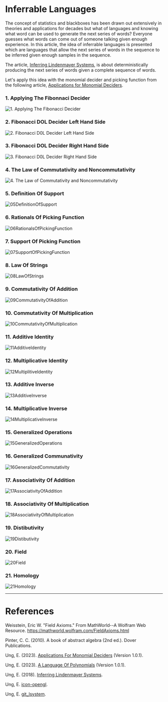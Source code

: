 # Inferrable Languages

The concept of statistics and blackboxes has been drawn out extensively in theories and applications for decades but what of languages and knowing what word can be used to generate the next series of words? Everyone guesses what words can come out of someone talking given enough experience. In this article, the idea of inferrable languages is presented which are languages that allow the next series of words in the sequence to be inferred given enough samples in the sequence.

The article, [Inferring Lindenmayer Systems](Resources/lindenmayer_systems.pdf), is about deterministically producing the next series of words given a complete sequence of words.

Let's apply this idea with the monomial decider and picking function from the following article, [Applications for Monomial Deciders](https://github.com/ericung/ApplicationsForMonomialDeciders).

### 1. Applying The Fibonnaci Decider

![1. Applying The Fibonacci Decider](Resources/01ApplyingTheFibonacciDecider.jpg)

### 2. Fibonacci DOL Decider Left Hand Side

![2. Fibonacci D0L Decider Left Hand Side](Resources/02FibonacciD0LDeciderLeftHandSide.jpg)

### 3. Fibonacci DOL Decider Right Hand Side

![3. Fibonacci D0L Decider Right Hand Side](Resources/03FibonacciD0LDeciderRightHandSide.jpg)

### 4. The Law of Commutativity and Noncommutativity

![4. The Law of Commutativity and Noncommutativity](Resources/04TheLawOfCommutativityAndNoncommutativity.jpg)

### 5. Definition Of Support

![05DefinitionOfSupport](Resources/05DefinitionOfSupport.jpg)

### 6. Rationals Of Picking Function

![06RationalsOfPickingFunction](Resources/06RationalsOfPickingFunction.jpg)

### 7. Support Of Picking Function

![07SupportOfPickingFunction](Resources/07SupportOfPickingFunction.jpg)

### 8. Law Of Strings

![08LawOfStrings](Resources/08LawOfStrings.jpg)

### 9. Commutativity Of Addition

![09CommutativityOfAddition](Resources/09CommutativityOfAddition.jpg)

### 10. Commutativity Of Multiplication

![10CommutativityOfMultiplication](Resources/10CommutativityOfMultiplication.jpg)

### 11. Additive Identity

![11AdditiveIdentity](Resources/11AdditiveIdentity.jpg)

### 12. Multiplicative Identity

![12MultiplitiveIdentity](Resources/12MultiplicativeIdentity.jpg)

### 13. Additive Inverse

![13AdditiveInverse](Resources/13AdditiveInverse.jpg)

### 14. Multiplicative Inverse

![14MultiplicativeInverse](Resources/14MultiplicativeInverse.jpg)

### 15. Generalized Operations

![15GeneralizedOperations](Resources/15GeneralizedOperations.jpg)

### 16. Generalized Communativity

![16GeneralizedCommutativity](Resources/16GeneralizedCommutativity.jpg)

### 17. Associativity Of Addition

![17AssociativityOfAddition](Resources/17AssociativityOfAddition.jpg)

### 18. Associativity Of Multiplication

![18AssociativityOfMultiplication](Resources/18AssociativityOfMultiplication.jpg)

### 19. Distibutivity

![19Distibutivity](Resources/19Distibutivity.jpg)

### 20. Field

![20Field](Resources/20Field.jpg)

### 21. Homology

![21Homology](Resources/21Homology.jpg)

-----

# References

Weisstein, Eric W. "Field Axioms." From MathWorld--A Wolfram Web Resource. https://mathworld.wolfram.com/FieldAxioms.html

Pinter, C. C. (2010). A book of abstract algebra (2nd ed.). Dover Publications.

Ung, E. (2023). [Applications For Monomial Deciders](https://github.com/ericung/ApplicationsForMonomialDeciders) (Version 1.0.1).

Ung, E. (2023). [A Language Of Polynomials](https://github.com/ericung/languageofpolynomials) (Version 1.0.1). 

Ung, E. (2018). [Inferring Lindenmayer Systems](Resources/lindenmayer_systems.pdf).

Ung, E. [icon-opengl](https://github.com/ericung/icon-opengl).

Ung, E. [git_lsystem](https://github.com/ericung/git_lsystem).

